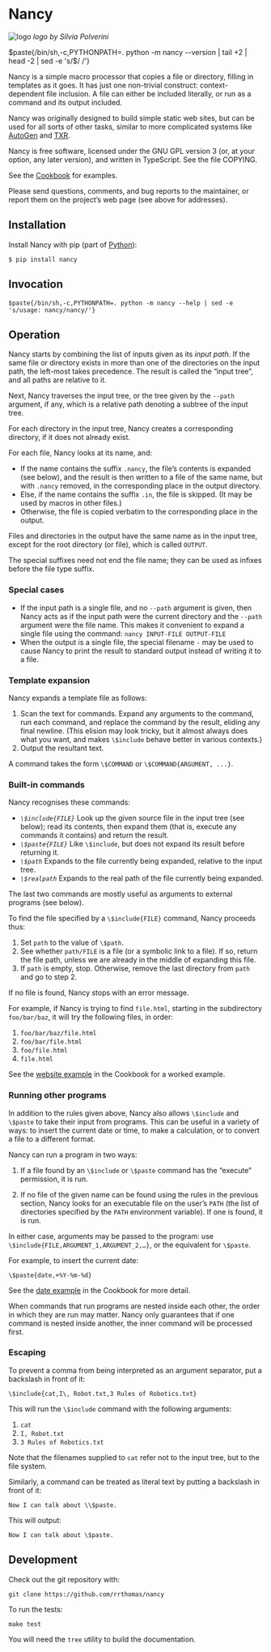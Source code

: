 # Nancy

![logo](logo/nancy-small.png) _logo by Silvia Polverini_

$paste{/bin/sh,-c,PYTHONPATH=. python -m nancy --version | tail +2 | head -2 | sed -e 's/$/  /'}

Nancy is a simple macro processor that copies a file or directory, filling
in templates as it goes. It has just one non-trivial construct:
context-dependent file inclusion. A file can either be included literally,
or run as a command and its output included.

Nancy was originally designed to build simple static web sites, but can be
used for all sorts of other tasks, similar to more complicated systems like
[AutoGen] and [TXR].

[AutoGen]: https://autogen.sourceforge.net
[TXR]: https://www.nongnu.org/txr

Nancy is free software, licensed under the GNU GPL version 3 (or, at your
option, any later version), and written in TypeScript. See the file COPYING.

See the [Cookbook](Cookbook.md) for examples.

Please send questions, comments, and bug reports to the maintainer, or
report them on the project’s web page (see above for addresses).

## Installation

Install Nancy with pip (part of [Python](https://python.org)):

```
$ pip install nancy
```

## Invocation

```
$paste{/bin/sh,-c,PYTHONPATH=. python -m nancy --help | sed -e 's/usage: nancy/nancy/'}
```

## Operation <a name="operation"></a>

Nancy starts by combining the list of inputs given as its _input path_. If
the same file or directory exists in more than one of the directories on the
input path, the left-most takes precedence. The result is called the “input
tree”, and all paths are relative to it.

Next, Nancy traverses the input tree, or the tree given by the `--path`
argument, if any, which is a relative path denoting a subtree of the
input tree.

For each directory in the input tree, Nancy creates a corresponding
directory, if it does not already exist.

For each file, Nancy looks at its name, and:

+ If the name contains the suffix `.nancy`, the file’s contents is expanded
  (see below), and the result is then written to a file of the same name,
  but with `.nancy` removed, in the corresponding place in the output
  directory.
+ Else, if the name contains the suffix `.in`, the file is skipped. (It may
  be used by macros in other files.)
+ Otherwise, the file is copied verbatim to the corresponding place in the
  output.

Files and directories in the output have the same name as in the input tree,
except for the root directory (or file), which is called `OUTPUT`.

The special suffixes need not end the file name; they can be used as infixes
before the file type suffix.

### Special cases

+ If the input path is a single file, and no `--path` argument is given,
then Nancy acts as if the input path were the current directory and the
`--path` argument were the file name. This makes it convenient to expand a
single file using the command: `nancy INPUT-FILE OUTPUT-FILE`
+ When the output is a single file, the special filename `-` may be used to
cause Nancy to print the result to standard output instead of writing it to
a file.

### Template expansion

Nancy expands a template file as follows:

1. Scan the text for commands. Expand any arguments to the command, run each
   command, and replace the command by the result, eliding any final
   newline. (This elision may look tricky, but it almost always does what
   you want, and makes `\$include` behave better in various contexts.)
2. Output the resultant text.

A command takes the form `\$COMMAND` or `\$COMMAND{ARGUMENT, ...}`.

### Built-in commands

Nancy recognises these commands:

* *`\$include{FILE}`* Look up the given source file in the input tree (see
  below); read its contents, then expand them (that is, execute any commands
  it contains) and return the result.
* *`\$paste{FILE}`* Like `\$include`, but does not expand its result before
  returning it.
* *`\$path`* Expands to the file currently being expanded, relative to the
  input tree.
* *`\$realpath`* Expands to the real path of the file currently being
    expanded.

The last two commands are mostly useful as arguments to external programs
(see below).

To find the file specified by a `\$include{FILE}` command, Nancy proceeds
thus:

1. Set `path` to the value of `\$path`.
2. See whether `path/FILE` is a file (or a symbolic link to a file). If so,
   return the file path, unless we are already in the middle of expanding
   this file.
3. If `path` is empty, stop. Otherwise, remove the last directory from
   `path` and go to step 2.

If no file is found, Nancy stops with an error message.

For example, if Nancy is trying to find `file.html`, starting in the
subdirectory `foo/bar/baz`, it will try the following files, in order:

1. `foo/bar/baz/file.html`
2. `foo/bar/file.html`
3. `foo/file.html`
4. `file.html`

See the [website example](Cookbook.md#website-example) in the Cookbook for a
worked example.

### Running other programs

In addition to the rules given above, Nancy also allows `\$include` and
`\$paste` to take their input from programs. This can be useful in a variety
of ways: to insert the current date or time, to make a calculation, or to
convert a file to a different format.

Nancy can run a program in two ways:

1. If a file found by an `\$include` or `\$paste` command has the “execute”
   permission, it is run.

2. If no file of the given name can be found using the rules in the previous
   section, Nancy looks for an executable file on the user’s `PATH` (the
   list of directories specified by the `PATH` environment variable). If one
   is found, it is run.

In either case, arguments may be passed to the program: use
`\$include{FILE,ARGUMENT_1,ARGUMENT_2,…}`, or the equivalent for `\$paste`.

For example, to insert the current date:

```
\$paste{date,+%Y-%m-%d}
```

See the [date example](Cookbook.md#date-example) in the Cookbook for more
detail.

When commands that run programs are nested inside each other, the order in
which they are run may matter. Nancy only guarantees that if one command is
nested inside another, the inner command will be processed first.

[FIXME]: # (Add example where this is significant)

### Escaping

To prevent a comma from being interpreted as an argument separator, put a
backslash in front of it:

```
\$include{cat,I\, Robot.txt,3 Rules of Robotics.txt}
```

This will run the `\$include` command with the following arguments:

1. `cat`
2. `I, Robot.txt`
3. `3 Rules of Robotics.txt`

Note that the filenames supplied to `cat` refer not to the input tree, but
to the file system.

Similarly, a command can be treated as literal text by putting a backslash
in front of it:

```
Now I can talk about \\$paste.
```

This will output:

```
Now I can talk about \$paste.
```

## Development

Check out the git repository with:

```
git clone https://github.com/rrthomas/nancy
```

To run the tests:

```
make test
```

You will need the `tree` utility to build the documentation.
